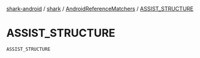 [shark-android](../../index.md) / [shark](../index.md) / [AndroidReferenceMatchers](index.md) / [ASSIST_STRUCTURE](./-a-s-s-i-s-t_-s-t-r-u-c-t-u-r-e.md)

# ASSIST_STRUCTURE

`ASSIST_STRUCTURE`